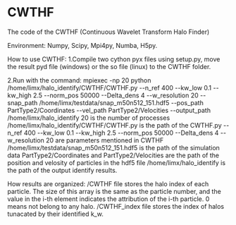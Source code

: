 # CWTHF
The code of the CWTHF (Continuous Wavelet Transform Halo Finder)

Environment: Numpy, Scipy, Mpi4py, Numba, H5py.

How to use CWTHF: 1.Compile two cython pyx files using setup.py, move the result pyd file (windows) or the so file (linux) to the CWTHF folder.

2.Run with the command: mpiexec -np 20 python /home/limx/halo_identify/CWTHF/CWTHF.py --n_ref 400 --kw_low 0.1 --kw_high 2.5 --norm_pos 50000 --Delta_dens 4 --w_resolution 20 --snap_path /home/limx/testdata/snap_m50n512_151.hdf5 --pos_path PartType2/Coordinates --vel_path PartType2/Velocities --output_path /home/limx/halo_identify 20 is the number of processes /home/limx/halo_identify/CWTHF/CWTHF.py is the path of the CWTHF.py --n_ref 400 --kw_low 0.1 --kw_high 2.5 --norm_pos 50000 --Delta_dens 4 --w_resolution 20 are parameters mentioned in CWTHF /home/limx/testdata/snap_m50n512_151.hdf5 is the path of the simulation data PartType2/Coordinates and PartType2/Velocities are the path of the position and velosity of particles in the hdf5 file /home/limx/halo_identify is the path of the output identify results.

How results are organized: /CWTHF file stores the halo index of each particle. The size of this array is the same as the particle number, and the value in the i-th element indicates the attribution of the i-th particle. 0 means not belong to any halo. /CWTHF_index file stores the index of halos tunacated by their identified k_w.
